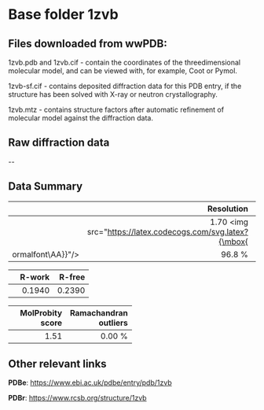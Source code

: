 # Base folder 1zvb

## Files downloaded from wwPDB:

1zvb.pdb and 1zvb.cif - contain the coordinates of the threedimensional molecular model, and can be viewed with, for example, Coot or Pymol.

1zvb-sf.cif - contains deposited diffraction data for this PDB entry, if the structure has been solved with X-ray or neutron crystallography.

1zvb.mtz - contains structure factors after automatic refinement of molecular model against the diffraction data.

## Raw diffraction data

--<br> 

## Data Summary
|   | Resolution | Completeness| I/sigma |
|---|-------------:|----------------:|--------------:|
|   |1.70 <img src="https://latex.codecogs.com/svg.latex?{\mbox{
ormalfont\AA}}"/>|96.8  %|<img width=50/>21.10|

|   | **R-work**| **R-free**   
|---|-------------:|----------------:|           
||0.1940|0.2390|

|   |**MolProbity<br>score**| **Ramachandran<br>outliers** 
|---|-------------:|----------------:|
||1.51|0.00 %|

## Other relevant links 
**PDBe**:  https://www.ebi.ac.uk/pdbe/entry/pdb/1zvb
 
**PDBr**: https://www.rcsb.org/structure/1zvb 

